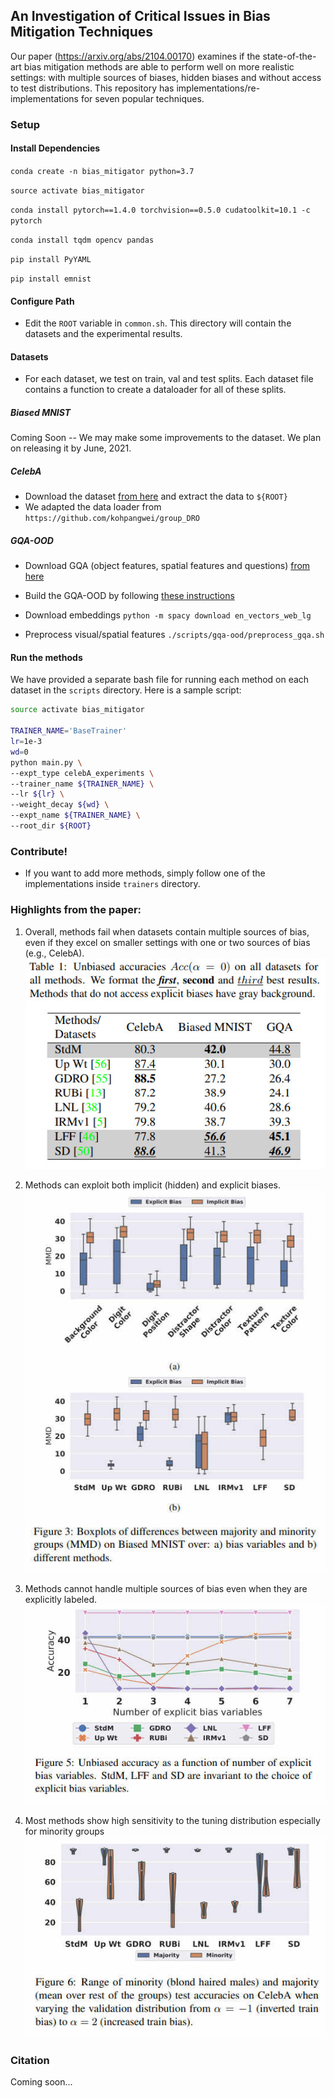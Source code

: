 ##  An Investigation of Critical Issues in Bias Mitigation Techniques

Our paper (https://arxiv.org/abs/2104.00170) examines if the state-of-the-art bias mitigation methods are able to perform well on more realistic settings: with multiple sources of biases, hidden biases and without access to test distributions. This repository has implementations/re-implementations for seven popular techniques.

  
### Setup

#### Install Dependencies

`conda create -n bias_mitigator python=3.7`

`source activate bias_mitigator`

`conda install pytorch==1.4.0 torchvision==0.5.0 cudatoolkit=10.1 -c pytorch`

`conda install tqdm opencv pandas`

`pip install PyYAML`

`pip install emnist`

#### Configure Path

- Edit the `ROOT` variable in `common.sh`. This directory will contain the datasets and the experimental results.

#### Datasets

- For each dataset, we test on train, val and test splits. Each dataset file contains a function to create a dataloader for all of these splits.

##### Biased MNIST
Coming Soon -- We may make some improvements to the dataset. We plan on releasing it by June, 2021.

##### CelebA
- Download the dataset [from here](https://drive.google.com/drive/folders/0B7EVK8r0v71pWEZsZE9oNnFzTm8) and extract the data to `${ROOT}`
- We adapted the data loader from `https://github.com/kohpangwei/group_DRO`

##### GQA-OOD
- Download GQA (object features, spatial features and questions) [from here](https://cs.stanford.edu/people/dorarad/gqa/download.html)
- Build the GQA-OOD by following [these instructions](https://github.com/gqa-ood/GQA-OOD/tree/master/code)

- Download embeddings
`python -m spacy download en_vectors_web_lg`

-  Preprocess visual/spatial features
`./scripts/gqa-ood/preprocess_gqa.sh`

#### Run the methods

We have provided a separate bash file for running each method on each dataset in the `scripts` directory. Here is a sample script: 

```bash
source activate bias_mitigator

TRAINER_NAME='BaseTrainer'
lr=1e-3
wd=0
python main.py \
--expt_type celebA_experiments \
--trainer_name ${TRAINER_NAME} \
--lr ${lr} \
--weight_decay ${wd} \
--expt_name ${TRAINER_NAME} \
--root_dir ${ROOT}
```

### Contribute!

- If you want to add more methods, simply follow one of the implementations inside `trainers` directory.


### Highlights from the paper:

1. Overall, methods fail when datasets contain multiple sources of bias, even if they excel on smaller settings with one or two sources of bias (e.g., CelebA). 
![](images/main_table.jpg)

2. Methods can exploit both implicit (hidden) and explicit biases.
![](images/bias_exploitation.jpg) 
 
3. Methods cannot handle multiple sources of bias even when they are explicitly labeled.
![](images/scalability.jpg)

4. Most methods show high sensitivity to the tuning distribution especially for minority groups
![](images/distribution_variance.jpg)


### Citation
Coming soon... 
